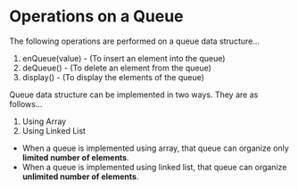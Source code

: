 # Operations on a Queue

The following operations are performed on a queue data structure...
1.	enQueue(value) - (To insert an element into the queue)
2.	deQueue() - (To delete an element from the queue)
3.	display() - (To display the elements of the queue)

Queue data structure can be implemented in two ways. They are as follows...
1.	Using Array
2.	Using Linked List

+ When a queue is implemented using array, that queue can organize only __limited number of elements__.
+ When a queue is implemented using linked list, that queue can organize __unlimited number of elements__.
